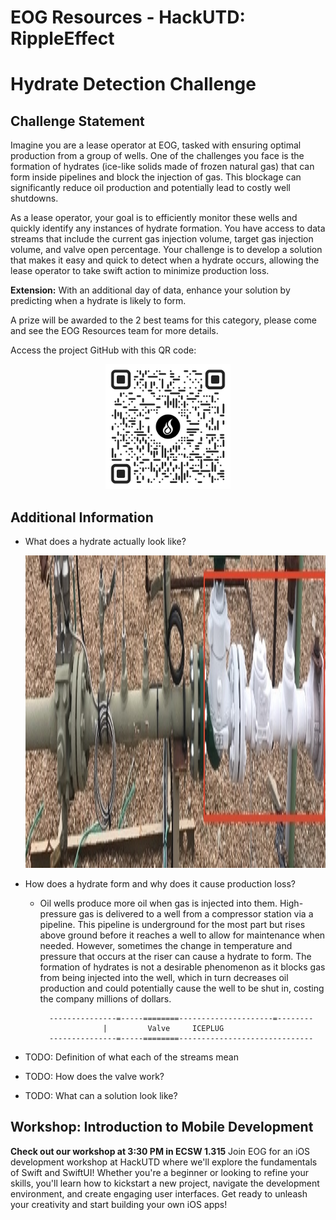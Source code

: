 # EOG Resources - HackUTD: RippleEffect

# Hydrate Detection Challenge

## Challenge Statement
Imagine you are a lease operator at EOG, tasked with ensuring optimal production from a group of wells. One of the challenges you face is the formation of hydrates (ice-like solids made of frozen natural gas) that can form inside pipelines and block the injection of gas. This blockage can significantly reduce oil production and potentially lead to costly well shutdowns.
 
As a lease operator, your goal is to efficiently monitor these wells and quickly identify any instances of hydrate formation. You have access to data streams that include the current gas injection volume, target gas injection volume, and valve open percentage. Your challenge is to develop a solution that makes it easy and quick to detect when a hydrate occurs, allowing the lease operator to take swift action to minimize production loss. 
 
**Extension:** With an additional day of data, enhance your solution by predicting when a hydrate is likely to form.

A prize will be awarded to the 2 best teams for this category, please come and see the EOG Resources team for more details.

Access the project GitHub with this QR code:

<div align=center>
    <img src="images/QR_CODE.png" height=200>
</div>

## Additional Information
- What does a hydrate actually look like?
    <div align=center>
        <img src="images/hydrate_ex.jpeg" height=500>   
    </div>

- How does a hydrate form and why does it cause production loss?
    - Oil wells produce more oil when gas is injected into them. High-pressure gas is delivered to a well from a compressor station via a pipeline. This pipeline is underground for the most part but rises above ground before it reaches a well to allow for maintenance when needed. However, sometimes the change in temperature and pressure that occurs at the riser can cause a hydrate to form. The formation of hydrates is not a desirable phenomenon as it blocks gas from being injected into the well, which in turn decreases oil production and could potentially cause the well to be shut in, costing the company millions of dollars.

            ---------------=-----========---------------------=--------
                        |         Valve     ICEPLUG
            ---------------=-----========------------------------------

- TODO: Definition of what each of the streams mean

- TODO: How does the valve work?

- TODO: What can a solution look like?

## Workshop: Introduction to Mobile Development
**Check out our workshop at 3:30 PM in ECSW 1.315**
Join EOG for an iOS development workshop at HackUTD where we'll explore the fundamentals of Swift and SwiftUI! Whether you're a beginner or looking to refine your skills, you'll learn how to kickstart a new project, navigate the development environment, and create engaging user interfaces. Get ready to unleash your creativity and start building your own iOS apps!
 